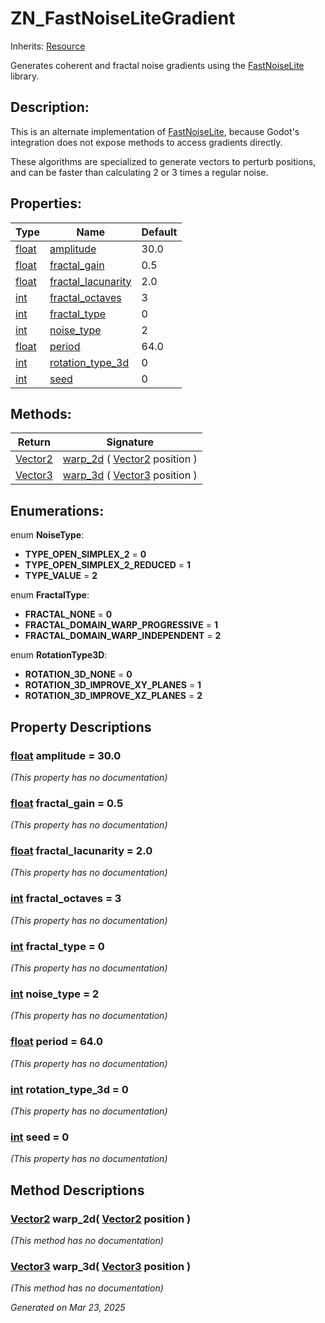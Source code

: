 # ZN_FastNoiseLiteGradient

Inherits: [Resource](https://docs.godotengine.org/en/stable/classes/class_resource.html)

Generates coherent and fractal noise gradients using the [FastNoiseLite](https://github.com/Auburn/FastNoiseLite) library.

## Description: 

This is an alternate implementation of [FastNoiseLite](https://docs.godotengine.org/en/stable/classes/class_fastnoiselite.html), because Godot's integration does not expose methods to access gradients directly.

These algorithms are specialized to generate vectors to perturb positions, and can be faster than calculating 2 or 3 times a regular noise.

## Properties: 


Type                                                                      | Name                                         | Default 
------------------------------------------------------------------------- | -------------------------------------------- | --------
[float](https://docs.godotengine.org/en/stable/classes/class_float.html)  | [amplitude](#i_amplitude)                    | 30.0    
[float](https://docs.godotengine.org/en/stable/classes/class_float.html)  | [fractal_gain](#i_fractal_gain)              | 0.5     
[float](https://docs.godotengine.org/en/stable/classes/class_float.html)  | [fractal_lacunarity](#i_fractal_lacunarity)  | 2.0     
[int](https://docs.godotengine.org/en/stable/classes/class_int.html)      | [fractal_octaves](#i_fractal_octaves)        | 3       
[int](https://docs.godotengine.org/en/stable/classes/class_int.html)      | [fractal_type](#i_fractal_type)              | 0       
[int](https://docs.godotengine.org/en/stable/classes/class_int.html)      | [noise_type](#i_noise_type)                  | 2       
[float](https://docs.godotengine.org/en/stable/classes/class_float.html)  | [period](#i_period)                          | 64.0    
[int](https://docs.godotengine.org/en/stable/classes/class_int.html)      | [rotation_type_3d](#i_rotation_type_3d)      | 0       
[int](https://docs.godotengine.org/en/stable/classes/class_int.html)      | [seed](#i_seed)                              | 0       
<p></p>

## Methods: 


Return                                                                        | Signature                                                                                                        
----------------------------------------------------------------------------- | -----------------------------------------------------------------------------------------------------------------
[Vector2](https://docs.godotengine.org/en/stable/classes/class_vector2.html)  | [warp_2d](#i_warp_2d) ( [Vector2](https://docs.godotengine.org/en/stable/classes/class_vector2.html) position )  
[Vector3](https://docs.godotengine.org/en/stable/classes/class_vector3.html)  | [warp_3d](#i_warp_3d) ( [Vector3](https://docs.godotengine.org/en/stable/classes/class_vector3.html) position )  
<p></p>

## Enumerations: 

enum **NoiseType**: 

- <span id="i_TYPE_OPEN_SIMPLEX_2"></span>**TYPE_OPEN_SIMPLEX_2** = **0**
- <span id="i_TYPE_OPEN_SIMPLEX_2_REDUCED"></span>**TYPE_OPEN_SIMPLEX_2_REDUCED** = **1**
- <span id="i_TYPE_VALUE"></span>**TYPE_VALUE** = **2**

enum **FractalType**: 

- <span id="i_FRACTAL_NONE"></span>**FRACTAL_NONE** = **0**
- <span id="i_FRACTAL_DOMAIN_WARP_PROGRESSIVE"></span>**FRACTAL_DOMAIN_WARP_PROGRESSIVE** = **1**
- <span id="i_FRACTAL_DOMAIN_WARP_INDEPENDENT"></span>**FRACTAL_DOMAIN_WARP_INDEPENDENT** = **2**

enum **RotationType3D**: 

- <span id="i_ROTATION_3D_NONE"></span>**ROTATION_3D_NONE** = **0**
- <span id="i_ROTATION_3D_IMPROVE_XY_PLANES"></span>**ROTATION_3D_IMPROVE_XY_PLANES** = **1**
- <span id="i_ROTATION_3D_IMPROVE_XZ_PLANES"></span>**ROTATION_3D_IMPROVE_XZ_PLANES** = **2**


## Property Descriptions

### [float](https://docs.godotengine.org/en/stable/classes/class_float.html)<span id="i_amplitude"></span> **amplitude** = 30.0

*(This property has no documentation)*

### [float](https://docs.godotengine.org/en/stable/classes/class_float.html)<span id="i_fractal_gain"></span> **fractal_gain** = 0.5

*(This property has no documentation)*

### [float](https://docs.godotengine.org/en/stable/classes/class_float.html)<span id="i_fractal_lacunarity"></span> **fractal_lacunarity** = 2.0

*(This property has no documentation)*

### [int](https://docs.godotengine.org/en/stable/classes/class_int.html)<span id="i_fractal_octaves"></span> **fractal_octaves** = 3

*(This property has no documentation)*

### [int](https://docs.godotengine.org/en/stable/classes/class_int.html)<span id="i_fractal_type"></span> **fractal_type** = 0

*(This property has no documentation)*

### [int](https://docs.godotengine.org/en/stable/classes/class_int.html)<span id="i_noise_type"></span> **noise_type** = 2

*(This property has no documentation)*

### [float](https://docs.godotengine.org/en/stable/classes/class_float.html)<span id="i_period"></span> **period** = 64.0

*(This property has no documentation)*

### [int](https://docs.godotengine.org/en/stable/classes/class_int.html)<span id="i_rotation_type_3d"></span> **rotation_type_3d** = 0

*(This property has no documentation)*

### [int](https://docs.godotengine.org/en/stable/classes/class_int.html)<span id="i_seed"></span> **seed** = 0

*(This property has no documentation)*

## Method Descriptions

### [Vector2](https://docs.godotengine.org/en/stable/classes/class_vector2.html)<span id="i_warp_2d"></span> **warp_2d**( [Vector2](https://docs.godotengine.org/en/stable/classes/class_vector2.html) position ) 

*(This method has no documentation)*

### [Vector3](https://docs.godotengine.org/en/stable/classes/class_vector3.html)<span id="i_warp_3d"></span> **warp_3d**( [Vector3](https://docs.godotengine.org/en/stable/classes/class_vector3.html) position ) 

*(This method has no documentation)*

_Generated on Mar 23, 2025_
